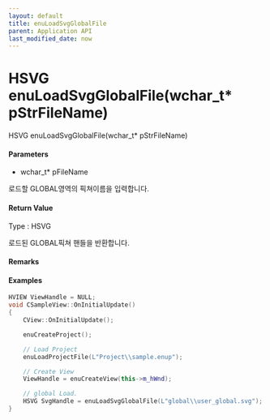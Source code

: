 ```yaml
---
layout: default
title: enuLoadSvgGlobalFile
parent: Application API
last_modified_date: now
---
```

# HSVG enuLoadSvgGlobalFile\(wchar\_t\* pStrFileName\)

HSVG enuLoadSvgGlobalFile\(wchar\_t\* pStrFileName\)

#### Parameters

* wchar\_t\* pFileName

로드할 GLOBAL영역의 픽쳐이름을 입력합니다.

#### Return Value

Type : HSVG

로드된 GLOBAL픽쳐 핸들을 반환합니다.

#### Remarks

#### Examples

```cpp
HVIEW ViewHandle = NULL; 
void CSampleView::OnInitialUpdate() 
{ 
    CView::OnInitialUpdate(); 

    enuCreateProject(); 

    // Load Project
    enuLoadProjectFile(L"Project\\sample.enup"); 

    // Create View
    ViewHandle = enuCreateView(this->m_hWnd); 

    // global Load. 
    HSVG SvgHandle = enuLoadSvgGlobalFile(L"global\\user_global.svg");
}
```



